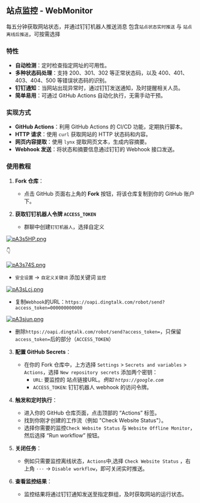## 站点监控 - WebMonitor
每五分钟获取网站状态，并通过钉钉机器人推送消息
包含`站点状态实时推送` 与 `站点离线后推送`，可按需选择

### 特性
- **自动检测**：定时检查指定网址的可用性。
- **多种状态码处理**：支持 200、301、302 等正常状态码，以及 400、401、403、404、500 等错误状态码的识别。
- **钉钉通知**：当网站出现异常时，通过钉钉发送通知，及时提醒相关人员。
- **简单易用**：可通过 GitHub Actions 自动化执行，无需手动干预。

### 实现方式
- **GitHub Actions**：利用 GitHub Actions 的 CI/CD 功能，定期执行脚本。
- **HTTP 请求**：使用 `curl` 获取网站的 HTTP 状态码和内容。
- **网页内容提取**：使用 `lynx` 提取网页文本，生成内容摘要。
- **Webhook 发送**：将状态和摘要信息通过钉钉的 Webhook 接口发送。

### 使用教程
1. **Fork 仓库**：
   - 点击 GitHub 页面右上角的 **Fork** 按钮，将该仓库复制到你的 GitHub 账户下。
  
2. **获取钉钉机器人令牌 `ACCESS_TOKEN`**
   
   - 群聊中创建`钉钉机器人`，选择自定义

[![pA3s5HP.png](https://s21.ax1x.com/2024/10/02/pA3s5HP.png)](https://imgse.com/i/pA3s5HP)
 
 👇
 
[![pA3s74S.png](https://s21.ax1x.com/2024/10/02/pA3s74S.png)](https://imgse.com/i/pA3s74S)

   - `安全设置` → `自定义关键词` 添加关键词 `监控`

[![pA3sLcj.png](https://s21.ax1x.com/2024/10/02/pA3sLcj.png)](https://imgse.com/i/pA3sLcj)

   - 复制`Webhook`的URL：`https://oapi.dingtalk.com/robot/send?access_token=000000000000`

[![pA3sjun.png](https://s21.ax1x.com/2024/10/02/pA3sjun.png)](https://imgse.com/i/pA3sjun)

   - 删除`https://oapi.dingtalk.com/robot/send?access_token=`，只保留`access_token=`后的部分（`ACCESS_TOKEN`）

3. **配置 GitHub Secrets**：
   - 在你的 Fork 仓库中，上方选择 `Settings` > `Secrets and variables` > `Actions`，选择 `New repository secrets` 添加两个密钥：
     - `URL`: 要监控的 站点链接URL。*例如 `https://google.com`*
     - `ACCESS_TOKEN`: 钉钉机器人 webhook 的访问令牌。

4. **触发和定时执行**：
   - 进入你的 GitHub 仓库页面，点击顶部的 “Actions” 标签。
   - 找到你刚才创建的工作流（例如 "Check Website Status"）。
   - 选择你需要的监控`Check Website Status` 与 `Website Offline Monitor`，然后选择 “Run workflow” 按钮。

6. **关闭任务**：
   - 例如只需要监控离线状态，`Actions`中,选择 `Check Website Status` ，右上角 `···` → `Disable workflow`，即可关闭实时推送。
5. **查看监控结果**：
   - 监控结果将通过钉钉通知发送至指定群组，及时获取网站的运行状态。



